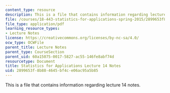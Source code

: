 ```yaml
---
content_type: resource
description: This is a file that contains information regarding lecture 14 notes.
file: /courses/18-443-statistics-for-applications-spring-2015/2899653f8b884645bf4ce06ac95a5b85_MIT18_443S15_LEC14.pdf
file_type: application/pdf
learning_resource_types:
- Lecture Notes
license: https://creativecommons.org/licenses/by-nc-sa/4.0/
ocw_type: OCWFile
parent_title: Lecture Notes
parent_type: CourseSection
parent_uid: 60a15075-0017-5827-ac55-146fe8abf74d
resourcetype: Document
title: Statistics for Applications Lecture 14 Notes
uid: 2899653f-8b88-4645-bf4c-e06ac95a5b85
---
```

This is a file that contains information regarding lecture 14 notes.